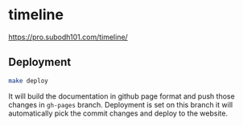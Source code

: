 # timeline

https://pro.subodh101.com/timeline/


## Deployment

```bash
make deploy
```

It will build the documentation in github page format and push those changes in `gh-pages` branch. Deployment is set on this branch it will automatically pick the commit changes and deploy to the website.